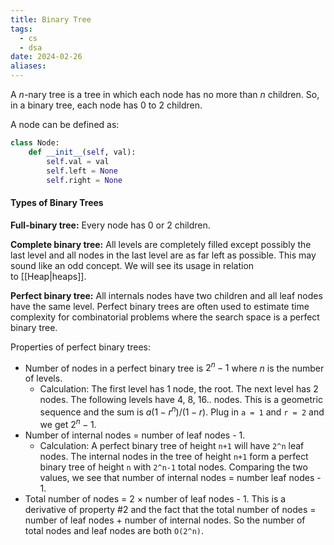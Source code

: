 ```yaml
---
title: Binary Tree
tags:
  - cs
  - dsa
date: 2024-02-26
aliases:
---
```

A $n$-nary tree is a tree in which each node has no more than $n$ children. So, in a binary tree, each node has 0 to 2 children.

A node can be defined as:
```python
class Node:
	def __init__(self, val):
		self.val = val
		self.left = None
		self.right = None
```

#### Types of Binary Trees

**Full-binary tree:** Every node has 0 or 2 children.

**Complete binary tree:** All levels are completely filled except possibly the last level and all nodes in the last level are as far left as possible. This may sound like an odd concept. We will see its usage in relation to [[Heap|heaps]].

**Perfect binary tree:** All internals nodes have two children and all leaf nodes have the same level. Perfect binary trees are often used to estimate time complexity for combinatorial problems where the search space is a perfect binary tree.

Properties of perfect binary trees:
- Number of nodes in a perfect binary tree is $2^{n}-1$ where $n$ is the number of levels. 
	- Calculation: The first level has 1 node, the root. The next level has 2 nodes. The following levels have 4, 8, 16.. nodes. This is a geometric sequence and the sum is $a(1-r^{n}) / (1-r)$. Plug in `a = 1` and `r = 2` and we get $2^{n}-1$.
- Number of internal nodes = number of leaf nodes - 1. 
	- Calculation: A perfect binary tree of height `n+1` will have `2^n` leaf nodes. The internal nodes in the tree of height `n+1` form a perfect binary tree of height `n` with `2^n-1` total nodes. Comparing the two values, we see that number of internal nodes = number leaf nodes - 1.
- Total number of nodes = 2 $\times$ number of leaf nodes - 1. This is a derivative of property #2 and the fact that the total number of nodes = number of leaf nodes + number of internal nodes. So the number of total nodes and leaf nodes are both `O(2^n)`.
